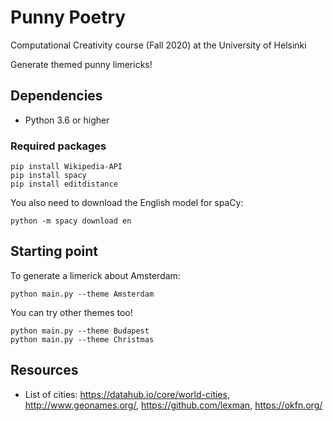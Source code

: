 # Punny Poetry
Computational Creativity course (Fall 2020) at the University of Helsinki

Generate themed punny limericks!

## Dependencies
- Python 3.6 or higher

### Required packages
```
pip install Wikipedia-API
pip install spacy
pip install editdistance
```
You also need to download the English model for spaCy:
```
python -m spacy download en
```

## Starting point

To generate a limerick about Amsterdam:
```
python main.py --theme Amsterdam 
```

You can try other themes too!
```
python main.py --theme Budapest
python main.py --theme Christmas
```

## Resources
- List of cities: https://datahub.io/core/world-cities, http://www.geonames.org/, https://github.com/lexman, https://okfn.org/
